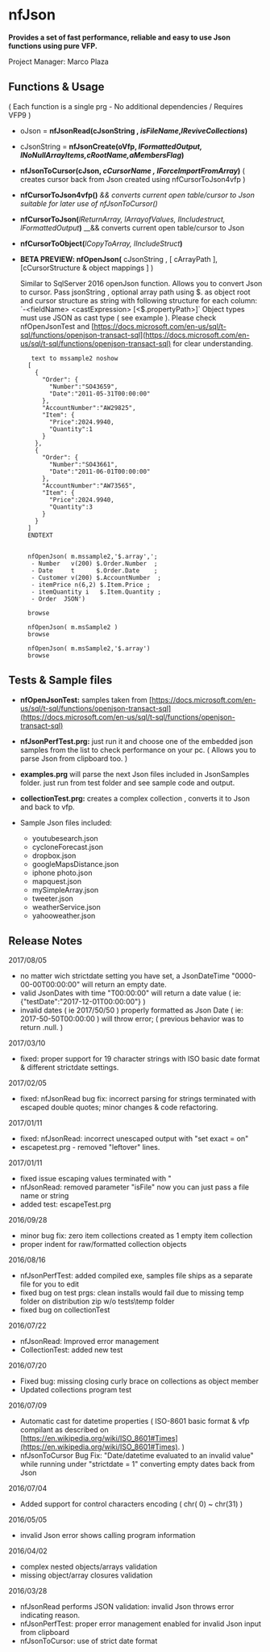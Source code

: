 # nfJson 

**Provides a set of fast performance, reliable and easy to use Json functions using pure VFP.**

Project Manager: Marco Plaza

## Functions & Usage

( Each function is a single prg -  No additional dependencies / Requires VFP9 )

* oJson = **nfJsonRead(**cJsonString , _isFileName_,_lReviveCollections_**)**

* cJsonString = **nfJsonCreate(**oVfp, _lFormattedOutput, lNoNullArrayItems,cRootName,aMembersFlag_**)**

* **nfJsonToCursor(**cJson, _cCursorName ,  lForceImportFromArray_**)** ( creates cursor back from Json created using nfCursorToJson4vfp )

* **nfCursorToJson4vfp()**  _&& converts current open table/cursor to Json suitable for later use of nfJsonToCursor()_

* **nfCursorToJson(**_lReturnArray, lArrayofValues, lIncludestruct, lFormattedOutput_**)** __&&  converts current open table/cursor to Json 

* **nfCursorToObject(**_lCopyToArray, lIncludeStruct_**)**

* **BETA PREVIEW: nfOpenJson(** cJsonString , [ cArrayPath ], [cCursorStructure & object mappings ] )

	Similar to SqlServer 2016 openJson function. Allows you to convert Json to cursor. Pass jsonString , optional array path using  $. as object root and cursor structure as string with following structure for each column: `-<fieldName> <castExpression> [<$.propertyPath>]` Object types must use JSON as cast type ( see example ). Please check nfOpenJsonTest and [https://docs.microsoft.com/en-us/sql/t-sql/functions/openjson-transact-sql](https://docs.microsoft.com/en-us/sql/t-sql/functions/openjson-transact-sql) for clear understanding. 


		 text to mssample2 noshow
		[
		  {
		    "Order": {
		      "Number":"SO43659",
		      "Date":"2011-05-31T00:00:00"
		    },
		    "AccountNumber":"AW29825",
		    "Item": {
		      "Price":2024.9940,
		      "Quantity":1
		    }
		  },
		  {
		    "Order": {
		      "Number":"SO43661",
		      "Date":"2011-06-01T00:00:00"
		    },
		    "AccountNumber":"AW73565",
		    "Item": {
		      "Price":2024.9940,
		      "Quantity":3
		    }
		  }
		]
		ENDTEXT
		
		
		nfOpenJson( m.mssample2,'$.array',';
		 - Number   v(200) $.Order.Number  ;
		 - Date     t      $.Order.Date    ;
		 - Customer v(200) $.AccountNumber  ;
		 - itemPrice n(6,2) $.Item.Price ;
		 - itemQuantity i   $.Item.Quantity ;
		 - Order  JSON')
		
		browse
		
		nfOpenJson( m.msSample2 )
		browse
		
		nfOpenJson( m.msSample2,'$.array')
		browse


## Tests & Sample files

* **nfOpenJsonTest:** samples taken from [https://docs.microsoft.com/en-us/sql/t-sql/functions/openjson-transact-sql](https://docs.microsoft.com/en-us/sql/t-sql/functions/openjson-transact-sql)

*  **nfJsonPerfTest.prg:** just run it and choose one of the embedded json samples from the list to check performance on your pc. ( Allows you to parse Json from clipboard too. )

* **examples.prg**  will parse the next Json files included in  JsonSamples folder. just run from test folder and see sample code and output.

* **collectionTest.prg:** creates a complex collection , converts it to Json and back to vfp.

* Sample Json files included:
	* youtubesearch.json
	* cycloneForecast.json
	* dropbox.json
	* googleMapsDistance.json
	* iphone photo.json
	* mapquest.json
	* mySimpleArray.json
	* tweeter.json
	* weatherService.json
	* yahooweather.json

## Release Notes

2017/08/05

* no matter wich strictdate setting you have set, a JsonDateTime "0000-00-00T00:00:00" will return an empty date.
* valid JsonDates with time "T00:00:00" will return a date value ( ie: {"testDate":"2017-12-01T00:00:00"} )
* invalid dates ( ie 2017/50/50 ) properly formatted as Json Date ( ie: 2017-50-50T00:00:00 ) will throw error; 
 ( previous behavior was to return .null. )


2017/03/10  

* fixed: proper support for 19 character strings with ISO basic date format & different strictdate settings.

2017/02/05  

* fixed: nfJsonRead bug fix: incorrect parsing for strings terminated with escaped double quotes; minor changes & code refactoring.

2017/01/11  

* fixed: nfJsonRead: incorrect unescaped output with "set exact = on"
* escapetest.prg - removed "leftover" lines.

2017/01/11  

* fixed issue escaping values terminated with "
* nfJsonRead: removed parameter "isFile" now you can just pass a file name or string
* added test: escapeTest.prg

2016/09/28  

* minor bug fix: zero item collections created as 1 empty item collection 
* proper indent for raw/formatted collection objects

2016/08/16  

* nfJsonPerfTest: added compiled exe, samples file ships as a separate file for you to edit 
* fixed bug on test prgs: clean installs would fail due to missing temp folder on distribution zip w/o tests\temp folder 
* fixed bug on collectionTest

2016/07/22  

* nfJsonRead: Improved error management
* CollectionTest: added new test

2016/07/20  

* Fixed bug: missing closing curly brace on collections as object member
* Updated collections program test

2016/07/09  

* Automatic cast for datetime properties ( ISO-8601 basic format & vfp compilant as described on [https://en.wikipedia.org/wiki/ISO_8601#Times](https://en.wikipedia.org/wiki/ISO_8601#Times). )
* nfJsonToCursor Bug Fix: "Date/datetime evaluated to an invalid value" while running under "strictdate = 1" converting empty dates back from Json

2016/07/04  

* Added support for control characters encoding ( chr( 0) ~ chr(31) )

2016/05/05  

* invalid Json error shows calling program information

2016/04/02  

* complex nested objects/arrays validation
* missing object/array closures validation

2016/03/28  

* nfJsonRead performs JSON validation: invalid Json throws error indicating reason.
* nfJsonPerfTest: proper error management enabled for invalid Json input from clipboard
* nfJsonToCursor: use of strict date format